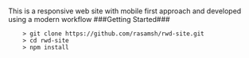 #
This is a responsive web site with mobile first approach and developed using a modern workflow
###Getting Started###

```
	> git clone https://github.com/rasamsh/rwd-site.git
  	> cd rwd-site
	> npm install

```
